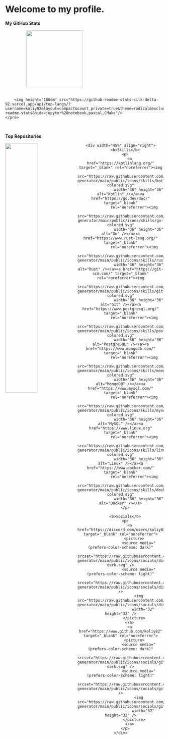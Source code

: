 [](https://user-images.githubusercontent.com/18350557/176309783-0785949b-9127-417c-8b55-ab5a4333674e.gif) Welcome to my profile.
=======================
<b>My GitHub Stats</b>
<div>
    <pre>
        <img height="180em" src="https://github-readme-stats-silk-delta-92.vercel.app/api?username=koliy82&show_icons=true&theme=radical&include_all_commits=true&count_private=true"/>

        <img height="180em" src="https://github-readme-stats-silk-delta-92.vercel.app/api/top-langs/?username=koliy82&layout=compact&count_private=true&theme=radical&exclude_repo=github-readme-stats&hide=jupyter%20notebook,pascal,CMake"/>
    </pre>
</div>

<b>Top Repositories</b>
<div width="100%" align="center">
  <a href="https://github.com/koliy82/go_tg_bot" align="left"><img align="left" width="45%" src="https://github-readme-stats-silk-delta-92.vercel.app/api/pin/?username=koliy82&repo=go_tg_bot&title_color=0891b2&text_color=ffffff&icon_color=0891b2&bg_color=1c1917&hide_border=true&locale=en" /></a>
    
    <div width="45%" align="right">
        <b>Skills</b>
        <p>
            <a href="https://kotlinlang.org/" target="_blank" rel="noreferrer"><img
                    src="https://raw.githubusercontent.com/danielcranney/readme-generator/main/public/icons/skills/kotlin-colored.svg"
                    width="36" height="36" alt="Kotlin" /></a><a href="https://go.dev/doc/" target="_blank"
                rel="noreferrer"><img
                    src="https://raw.githubusercontent.com/danielcranney/readme-generator/main/public/icons/skills/go-colored.svg"
                    width="36" height="36" alt="Go" /></a><a href="https://www.rust-lang.org/" target="_blank"
                rel="noreferrer"><img
                    src="https://raw.githubusercontent.com/danielcranney/readme-generator/main/public/icons/skills/rust.svg"
                    width="36" height="36" alt="Rust" /></a><a href="https://git-scm.com/" target="_blank" rel="noreferrer"><img
                    src="https://raw.githubusercontent.com/danielcranney/readme-generator/main/public/icons/skills/git-colored.svg"
                    width="36" height="36" alt="Git" /></a><a href="https://www.postgresql.org/" target="_blank"
                rel="noreferrer"><img
                    src="https://raw.githubusercontent.com/danielcranney/readme-generator/main/public/icons/skills/postgresql-colored.svg"
                    width="36" height="36" alt="PostgreSQL" /></a><a href="https://www.mongodb.com/" target="_blank"
                rel="noreferrer"><img
                    src="https://raw.githubusercontent.com/danielcranney/readme-generator/main/public/icons/skills/mongodb-colored.svg"
                    width="36" height="36" alt="MongoDB" /></a><a href="https://www.mysql.com/" target="_blank"
                rel="noreferrer"><img
                    src="https://raw.githubusercontent.com/danielcranney/readme-generator/main/public/icons/skills/mysql-colored.svg"
                    width="36" height="36" alt="MySQL" /></a><a href="https://www.linux.org" target="_blank"
                rel="noreferrer"><img
                    src="https://raw.githubusercontent.com/danielcranney/readme-generator/main/public/icons/skills/linux-colored.svg"
                    width="36" height="36" alt="Linux" /></a><a href="https://www.docker.com/" target="_blank"
                rel="noreferrer"><img
                    src="https://raw.githubusercontent.com/danielcranney/readme-generator/main/public/icons/skills/docker-colored.svg"
                    width="36" height="36" alt="Docker" /></a>
        </p>

        <b>Socials</b>
        <p>
            <a href="https://discord.com/users/koliy82" target="_blank" rel="noreferrer">
                <picture>
                    <source media="(prefers-color-scheme: dark)"
                        srcset="https://raw.githubusercontent.com/danielcranney/readme-generator/main/public/icons/socials/discord-dark.svg" />
                    <source media="(prefers-color-scheme: light)"
                        srcset="https://raw.githubusercontent.com/danielcranney/readme-generator/main/public/icons/socials/discord.svg" />
                    <img src="https://raw.githubusercontent.com/danielcranney/readme-generator/main/public/icons/socials/discord.svg"
                        width="32" height="32" />
                </picture>
            </a>
            <a href="https://www.github.com/koliy82" target="_blank" rel="noreferrer">
                <picture>
                    <source media="(prefers-color-scheme: dark)"
                        srcset="https://raw.githubusercontent.com/danielcranney/readme-generator/main/public/icons/socials/github-dark.svg" />
                    <source media="(prefers-color-scheme: light)"
                        srcset="https://raw.githubusercontent.com/danielcranney/readme-generator/main/public/icons/socials/github.svg" />
                    <img src="https://raw.githubusercontent.com/danielcranney/readme-generator/main/public/icons/socials/github.svg"
                        width="32" height="32" />
                </picture>
            </a>
        </p>
    </div>

</div>